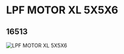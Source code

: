 # LPF MOTOR XL 5X5X6
## 16513
![LPF MOTOR XL 5X5X6](https://lc-www-live-s.legocdn.com/media/bricks/5/2/6073386.jpg)